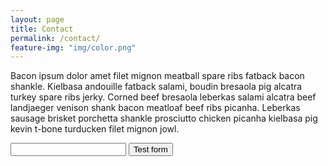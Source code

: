 ```yaml
---
layout: page
title: Contact
permalink: /contact/
feature-img: "img/color.png"
---
```


Bacon ipsum dolor amet filet mignon meatball spare ribs fatback bacon shankle. Kielbasa andouille fatback salami, boudin bresaola pig alcatra turkey spare ribs jerky. Corned beef bresaola leberkas salami alcatra beef landjaeger venison shank bacon meatloaf beef ribs picanha. Leberkas sausage brisket porchetta shankle prosciutto chicken picanha kielbasa pig kevin t-bone turducken filet mignon jowl.

<form action="https://getsimpleform.com/messages?form_api_token=a0022a305a21263471f602d6f2973c81" method="post">
  <!-- the redirect_to is optional, the form will redirect to the referrer on submission -->
  <input type='hidden' name='redirect_to' value='http://jus2good.github.io/thank-you' />
  <!-- all your input fields here.... -->
  <input type='text' name='test' />
  <input type='submit' value='Test form' />
</form>
